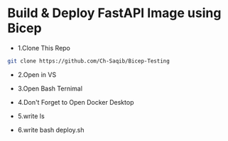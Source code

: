 <h1>Build & Deploy FastAPI Image using Bicep</h1>

 * 1.Clone This Repo

```bash
git clone https://github.com/Ch-Saqib/Bicep-Testing
```

* 2.Open in VS

* 3.Open Bash Ternimal

* 4.Don't Forget to Open Docker Desktop

* 5.write ls

* 6.write bash deploy.sh


